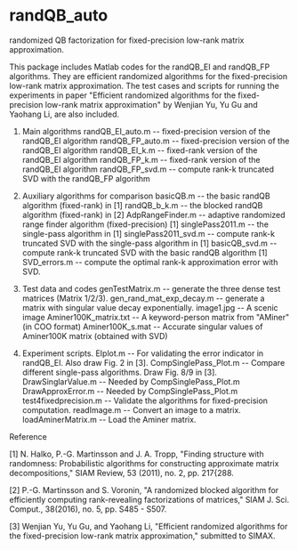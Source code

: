 # randQB_auto
randomized QB factorization for fixed-precision low-rank matrix approximation.

This package includes Matlab codes for the randQB_EI and randQB_FP algorithms.
They are efficient randomized algorithms for the fixed-precision low-rank matrix 
approximation. The test cases and scripts for running the experiments in paper
"Efficient randomized algorithms for the fixed-precision low-rank matrix approximation" 
by Wenjian Yu, Yu Gu and Yaohang Li, are also included.


1. Main algorithms
randQB_EI_auto.m -- fixed-precision version of the randQB_EI algorithm
randQB_FP_auto.m -- fixed-precision version of the randQB_EI algorithm
randQB_EI_k.m -- fixed-rank version of the randQB_EI algorithm
randQB_FP_k.m -- fixed-rank version of the randQB_EI algorithm
randQB_FP_svd.m -- compute rank-k truncated SVD with the randQB_FP algorithm

2. Auxiliary algorithms for comparison
basicQB.m -- the basic randQB algorithm (fixed-rank) in [1]
randQB_b_k.m -- the blocked randQB algorithm (fixed-rank) in [2]
AdpRangeFinder.m -- adaptive randomized range finder algorithm (fixed-precision) [1]
singlePass2011.m -- the single-pass algorithm in [1]
singlePass2011_svd.m -- compute rank-k truncated SVD with the single-pass algorithm in [1]
basicQB_svd.m -- compute rank-k truncated SVD with the basic randQB algorithm [1]
SVD_errors.m -- compute the optimal rank-k approximation error with SVD.

3. Test data and codes
genTestMatrix.m -- generate the three dense test matrices (Matrix 1/2/3).
gen_rand_mat_exp_decay.m -- generate a matrix with singular value decay exponentially.
image1.jpg -- A scenic image
Aminer100K_matrix.txt -- A keyword-person matrix from "AMiner" (in COO format)
Aminer100K_s.mat -- Accurate singular values of Aminer100K matrix (obtained with SVD)

4. Experiment scripts.
EIplot.m -- For validating the error indicator in randQB_EI. Also draw Fig. 2 in [3].
CompSinglePass_Plot.m -- Compare different single-pass algorithms. Draw Fig. 8/9 in [3].
DrawSinglarValue.m -- Needed by CompSinglePass_Plot.m
DrawApproxError.m -- Needed by CompSinglePass_Plot.m
test4fixedprecision.m -- Validate the algorithms for fixed-precision computation.
readImage.m -- Convert an image to a matrix.
loadAminerMatrix.m -- Load the Aminer matrix.


Reference

[1] N. Halko, P.-G. Martinsson and J. A. Tropp, "Finding structure with randomness: Probabilistic algorithms for constructing approximate matrix decompositions," SIAM Review, 53 (2011), no. 2, pp. 217{288.

[2] P.-G. Martinsson and S. Voronin, "A randomized blocked algorithm for efficiently computing rank-revealing factorizations of matrices," SIAM J. Sci. Comput., 38(2016), no. 5, pp. S485 - S507.

[3] Wenjian Yu, Yu Gu, and Yaohang Li, "Efficient randomized algorithms for the fixed-precision low-rank matrix approximation," submitted to SIMAX.
